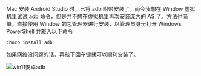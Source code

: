 Mac 安装 Android Studio 时，已将 adb 附带安装了。而今我想在 Window 虚拟机里试试 adb 命令，但是并不想在虚拟机里再次安装庞大的 AS 了。方法也简单，直接使用 Window 的包管理器进行安装，以管理员身份打开 Windows PowerShell 并敲入以下命令

```shell
choco install adb
```

如果网络没问题的话，再敲下回车键就可以顺利安装了。

![win11安卓adb](https://lib.zhaiduting.work.gd/uPic/win11%E5%AE%89%E5%8D%93adb.png)
